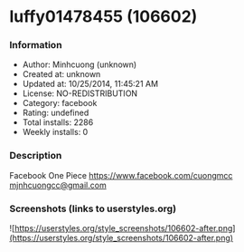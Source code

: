 # luffy01478455 (106602)

### Information
- Author: Minhcuong (unknown)
- Created at: unknown
- Updated at: 10/25/2014, 11:45:21 AM
- License: NO-REDISTRIBUTION
- Category: facebook
- Rating: undefined
- Total installs: 2286
- Weekly installs: 0


### Description
Facebook One Piece
https://www.facebook.com/cuongmcc
mjnhcuongcc@gmail.com


### Screenshots (links to userstyles.org)
![https://userstyles.org/style_screenshots/106602-after.png](https://userstyles.org/style_screenshots/106602-after.png)


